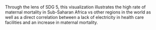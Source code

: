 Through the lens of SDG 5, this visualization illustrates the high rate of maternal mortality in Sub-Saharan Africa vs other regions in the world as well as a direct correlation between a lack of electricity in health care facilities and an increase in maternal mortality.  
